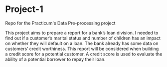 # Project-1
Repo for the Practicum's Data Pre-processing project

This project aims to prepare a report for a bank’s loan division. I needed to find out if a customer’s marital status and number of children has an impact on whether they will default on a loan. The bank already has some data on customers’ credit worthiness.
This report will be considered when building a credit score for a potential customer. A credit score is used to evaluate the ability of a potential borrower to repay their loan.

